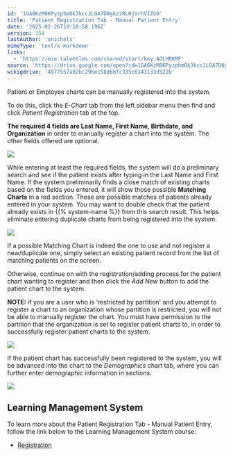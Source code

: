 ```yaml
---
id: '1GA6KzM8KPyzphmOk3kccJLGA7D0gkzzRLHjVrhVIZo0'
title: 'Patient Registration Tab - Manual Patient Entry'
date: '2025-02-26T19:10:58.196Z'
version: 154
lastAuthor: 'anichols'
mimeType: 'text/x-markdown'
links:
  - 'https://mie.talentlms.com/shared/start/key:AOLHRKMF'
source: 'https://drive.google.com/open?id=1GA6KzM8KPyzphmOk3kccJLGA7D0gkzzRLHjVrhVIZo0'
wikigdrive: '4877557a92bc296ec58d6bfc335c6143133d522b'
---
```

Patient or Employee charts can be manually registered into the system.

To do this, click the *E-Chart* tab from the left sidebar menu then find and click *Patient Registration* tab at the top.

**The required 4 fields are Last Name, First Name, Birthdate, and Organization** in order to manually register a chart into the system.  The other fields offered are optional.

![](../patient-registration-tab-manual-patient-entry.assets/808864a22451d1386dcdacea56d19046.png)

While entering at least the required fields, the system will do a preliminary search and see if the patient exists after typing in the Last Name and First Name. If the system preliminarily finds a close match of existing charts based on the fields you entered, it will show those possible **Matching Charts** in a red section. These are possible matches of patients already entered in your system. You may want to double check that the patient already exists in {{% system-name %}} from this search result. This helps eliminate entering duplicate charts from being registered into the system.

![](../patient-registration-tab-manual-patient-entry.assets/7a928c4e35445691163fca6d02aaedb2.png)

If a possible Matching Chart is indeed the one to use and not register a new/duplicate one, simply select an existing patient record from the list of matching patients on the screen.

Otherwise, continue on with the registration/adding process for the patient chart wanting to register and then click the *Add New* button to add the patient chart to the system.

**NOTE:** if you are a user who is ‘restricted by partition' and you attempt to register a chart to an organization whose partition is restricted, you will not be able to manually register the chart.  You must have permission to the partition that the organization is set to register patient charts to, in order to successfully register patient charts to the system.

![](../patient-registration-tab-manual-patient-entry.assets/f9dfcb730582b8c41d418407c4561057.png)

If the patient chart has successfully been registered to the system, you will be advanced into the chart to the *Demographics* chart tab, where you can further enter demographic information in sections.

![](../patient-registration-tab-manual-patient-entry.assets/dcf1fb870188af57764151b43f818eb3.png)

## Learning Management System

To learn more about the Patient Registration Tab - Manual Patient Entry, follow the link below to the Learning Management System course:

* [Registration](https://mie.talentlms.com/shared/start/key:AOLHRKMF)
